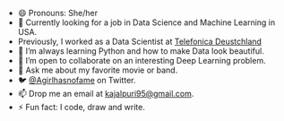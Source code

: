- 😄 Pronouns: She/her
- 🔭 Currently looking for a job in Data Science and Machine Learning in USA.
- Previously, I worked as a Data Scientist at [Telefonica Deustchland](https://www.telefonica.de)
- 🌱 I’m always learning Python and how to make Data look beautiful.
- 👯 I’m open to collaborate on an interesting Deep Learning problem.
- 💬 Ask me about my favorite movie or band.
- 🐦 [@Agirlhasnofame](https://twitter.com/Agirlhasnofame) on Twitter.
- 📫 Drop me an email at [kajalpuri95@gmail.com](mailto:kajalpuri95@gmail.com).
- ⚡ Fun fact: I code, draw and write.
